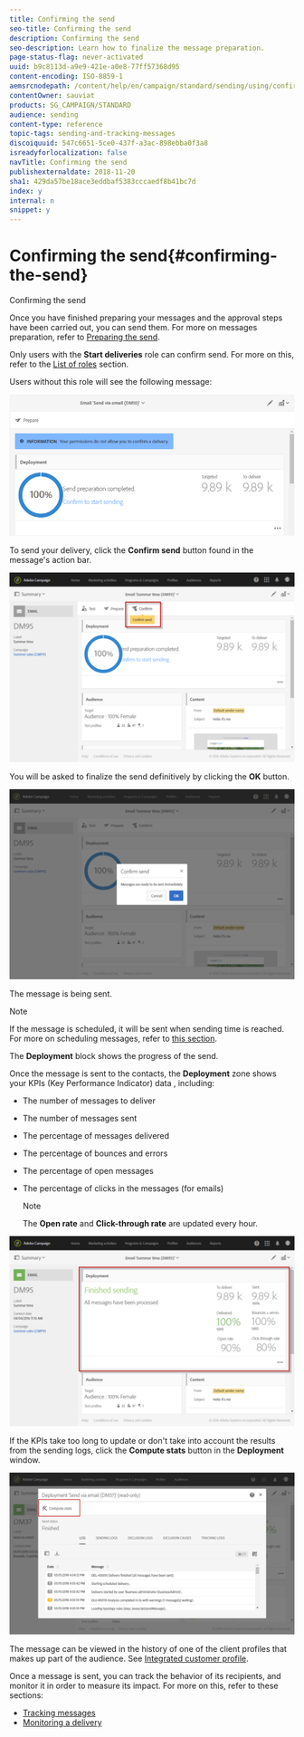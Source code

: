 ```yaml
---
title: Confirming the send
seo-title: Confirming the send
description: Confirming the send
seo-description: Learn how to finalize the message preparation.
page-status-flag: never-activated
uuid: b9c8113d-a9e9-421e-a0e8-77ff57368d95
content-encoding: ISO-8859-1
aemsrcnodepath: /content/help/en/campaign/standard/sending/using/confirming-the-send
contentOwner: sauviat
products: SG_CAMPAIGN/STANDARD
audience: sending
content-type: reference
topic-tags: sending-and-tracking-messages
discoiquuid: 547c6651-5ce0-437f-a3ac-898ebba0f3a8
isreadyforlocalization: false
navTitle: Confirming the send
publishexternaldate: 2018-11-20
sha1: 429da57be18ace3eddbaf5383cccaedf8b41bc7d
index: y
internal: n
snippet: y
---
```


# Confirming the send{#confirming-the-send}

Confirming the send

Once you have finished preparing your messages and the approval steps have been carried out, you can send them. For more on messages preparation, refer to [Preparing the send](../../sending/using/preparing-the-send.md).

Only users with the **Start deliveries** role can confirm send. For more on this, refer to the [List of roles](../../administration/using/list-of-roles.md) section.

Users without this role will see the following message: 

![](assets/confirm_delivery_2.png)

To send your delivery, click the **Confirm send** button found in the message's action bar.

![](assets/confirm_delivery.png)

You will be asked to finalize the send definitively by clicking the **OK** button.

![](assets/confirm_delivery1.png)

The message is being sent.

>[!NOTE]
>
>If the message is scheduled, it will be sent when sending time is reached. For more on scheduling messages, refer to [this section](../../sending/using/about-scheduling-messages.md).

The **Deployment** block shows the progress of the send.

Once the message is sent to the contacts, the **Deployment** zone shows your KPIs (Key Performance Indicator) data , including:

* The number of messages to deliver
* The number of messages sent
* The percentage of messages delivered
* The percentage of bounces and errors
* The percentage of open messages
* The percentage of clicks in the messages (for emails)

  >[!NOTE]
  >
  >The **Open rate** and **Click-through rate** are updated every hour.

![](assets/sending_delivery.png)

If the KPIs take too long to update or don't take into account the results from the sending logs, click the **Compute stats** button in the **Deployment** window.

![](assets/sending_delivery7.png)

The message can be viewed in the history of one of the client profiles that makes up part of the audience. See [Integrated customer profile](../../audiences/using/integrated-customer-profile.md).

Once a message is sent, you can track the behavior of its recipients, and monitor it in order to measure its impact. For more on this, refer to these sections:

* [Tracking messages](../../sending/using/tracking-messages.md)
* [Monitoring a delivery](../../sending/using/monitoring-a-delivery.md)

